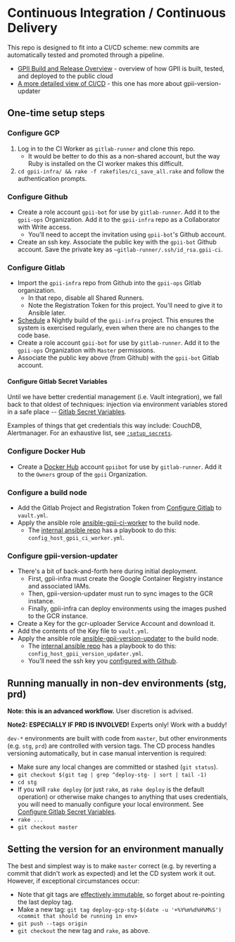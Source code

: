 # Continuous Integration / Continuous Delivery

This repo is designed to fit into a CI/CD scheme: new commits are automatically tested and promoted through a pipeline.

* [GPII Build and Release Overview](https://docs.google.com/presentation/d/1l8qQEvFaml_qgc0fynHScVhWseu0loytcYaFP_m0tBs) - overview of how GPII is built, tested, and deployed to the public cloud
* [A more detailed view of CI/CD](https://docs.google.com/presentation/d/1vkVi1iCDSqdfC9YPmpd-xyUJORFtXE72soLtFLHEEcg/view) - this one has more about gpii-version-updater

## One-time setup steps

### Configure GCP

1. Log in to the CI Worker as `gitlab-runner` and clone this repo.
   * It would be better to do this as a non-shared account, but the way Ruby is installed on the CI worker makes this difficult.
1. `cd gpii-infra/ && rake -f rakefiles/ci_save_all.rake` and follow the authentication prompts.

### Configure Github

   * Create a role account `gpii-bot` for use by `gitlab-runner`. Add it to the `gpii-ops` Organization. Add it to the `gpii-infra` repo as a Collaborator with Write access.
      * You'll need to accept the invitation using `gpii-bot`'s Github account.
   * Create an ssh key. Associate the public key with the `gpii-bot` Github account. Save the private key as `~gitlab-runner/.ssh/id_rsa.gpii-ci`.

### Configure Gitlab

   * Import the `gpii-infra` repo from Github into the `gpii-ops` Gitlab organization.
      * In that repo, disable all Shared Runners.
      * Note the Registration Token for this project. You'll need to give it to Ansible later.
   * [Schedule](https://docs.gitlab.com/ce/user/project/pipelines/schedules.html) a Nightly build of the `gpii-infra` project. This ensures the system is exercised regularly, even when there are no changes to the code base.
   * Create a role account `gpii-bot` for use by `gitlab-runner`. Add it to the `gpii-ops` Organization with `Master` permissions.
   * Associate the public key above (from Github) with the `gpii-bot` Gitlab account.

#### Configure Gitlab Secret Variables

Until we have better credential management (i.e. Vault integration), we fall back to that oldest of techniques: injection via environment variables stored in a safe place -- [Gitlab Secret Variables](https://gitlab.com/gpii-ops/gpii-infra/settings/ci_cd).

Examples of things that get credentials this way include: CouchDB, Alertmanager. For an exhaustive list, see [`:setup_secrets`](https://github.com/gpii-ops/gpii-infra/blob/master/modules/deploy/Rakefile).

### Configure Docker Hub

   * Create a [Docker Hub](https://hub.docker.com) account `gpiibot` for use by `gitlab-runner`. Add it to the `Owners` group of the `gpii` Organization.

### Configure a build node

   * Add the Gitlab Project and Registration Token from [Configure Gitlab](CI-CD.md#configure-gitlab) to `vault.yml`.
   * Apply the ansible role [ansible-gpii-ci-worker](https://github.com/idi-ops/ansible-gpii-ci-worker) to the build node.
      * The [internal ansible repo](https://github.com/inclusive-design/ops-shared) has a playbook to do this: `config_host_gpii_ci_worker.yml`.

### Configure gpii-version-updater

   * There's a bit of back-and-forth here during initial deployment.
      * First, gpii-infra must create the Google Container Registry instance and associated IAMs.
      * Then, gpii-version-updater must run to sync images to the GCR instance.
      * Finally, gpii-infra can deploy environments using the images pushed to the GCR instance.
   * Create a Key for the gcr-uploader Service Account and download it.
   * Add the contents of the Key file to `vault.yml`.
   * Apply the ansible role [ansible-gpii-version-updater](https://github.com/idi-ops/ansible-gpii-version-updater) to the build node.
      * The [internal ansible repo](https://github.com/inclusive-design/ops) has a playbook to do this: `config_host_gpii_version_updater.yml`.
      * You'll need the ssh key you [configured with Github](#configure-github).

## Running manually in non-dev environments (stg, prd)

**Note: this is an advanced workflow.** User discretion is advised.

**Note2: ESPECIALLY IF PRD IS INVOLVED!** Experts only! Work with a buddy!

`dev-*` environments are built with code from `master`, but other environments (e.g. `stg`, `prd`) are controlled with version tags. The CD process handles versioning automatically, but in case manual intervention is required:
   * Make sure any local changes are committed or stashed (`git status`).
   * `git checkout $(git tag | grep ^deploy-stg- | sort | tail -1)`
   * `cd stg`
   * If you will `rake deploy` (or just `rake`, as `rake deploy` is the default operation) or otherwise make changes to anything that uses credentials, you will need to manually configure your local environment. See [Configure Gitlab Secret Variables](#configure-gitlab-secret-variables).
   * `rake ...`
   * `git checkout master`

## Setting the version for an environment manually

The best and simplest way is to make `master` correct (e.g. by reverting a commit that didn't work as expected) and let the CD system work it out. However, if exceptional circumstances occur:
   * Note that git tags are [effectively immutable](https://git-scm.com/docs/git-tag#_on_re_tagging), so forget about re-pointing the last deploy tag.
   * Make a new tag: `git tag deploy-gcp-stg-$(date -u '+%Y%m%d%H%M%S') <commit that should be running in env>`
   * `git push --tags origin`
   * `git checkout` the new tag and `rake`, as above.
